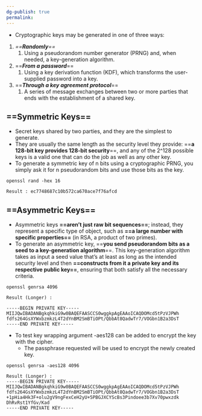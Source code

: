 ```yaml
---
dg-publish: true
permalink:
---
```







- Cryptographic keys may be generated in one of three ways:

1. _==**Randomly**==_
    1. Using a pseudorandom number generator (PRNG) and, when needed, a key-generation algorithm.
2. ==_**From a password**_==
    1. Using a key derivation function (KDF), which transforms the user-supplied password into a key.
3. ==_**Through a key agreement protocol**_==
    1. A series of message exchanges between two or more parties that ends with the establishment of a shared key.

## ==Symmetric Keys==

- Secret keys shared by two parties, and they are the simplest to generate.
- They are usually the same length as the security level they provide: ==**a 128-bit key provides 128-bit security**==, and any of the 2^128 possible keys is a valid one that can do the job as well as any other key.
- To generate a symmetric key of n bits using a cryptographic PRNG, you simply ask it for n pseudorandom bits and use those bits as the key.

```Shell
openssl rand -hex 16

Result : ec7748687c10b572ca670ace7f76afcd
```

## ==Asymmetric Keys==

- Asymmetric keys **==aren’t just raw bit sequences==**; instead, they represent a specific type of object, such as **==a large number with specific properties==** (in RSA, a product of two primes).
- To generate an asymmetric key, ==**you send pseudorandom bits as a seed to a key-generation algorithm**==. This key-generation algorithm takes as input a seed value that’s at least as long as the intended security level and then **==constructs from it a private key and its respective public key==**, ensuring that both satisfy all the necessary criteria.

```Shell
openssl genrsa 4096

Result (Longer) : 

-----BEGIN PRIVATE KEY-----
MIIJQwIBADANBgkqhkiG9w0BAQEFAASCCS0wggkpAgEAAoICAQDOMcd5tPzVJPWh
fdfs264GsXYWxbzmkzL4T2dYnBM2SmBTiOPt/QbbAt8QadwTr7/VOGbn1B2a3DsT
-----END PRIVATE KEY-----
```

- To test key wrapping argument -aes128 can be added to encrypt the key with the cipher.
    - The passphrase requested will be used to encrypt the newly created key.

```Shell
openssl genrsa -aes128 4096

Result (Longer) :
-----BEGIN PRIVATE KEY-----
MIIJQwIBADANBgkqhkiG9w0BAQEFAASCCS0wggkpAgEAAoICAQDOMcd5tPzVJPWh
fdfs264GsXYWxbzmkzL4T2dYnBM2SmBTiOPt/QbbAt8QadwTr7/VOGbn1B2a3DsT
+1pHia4Hk3F+olu2gV9ngFexCeH2yU+5PBGJXCYScBs3Pindoee3b7Xv70pwxzdk
DhRvRst1YfGv/Kad
-----END PRIVATE KEY-----
```